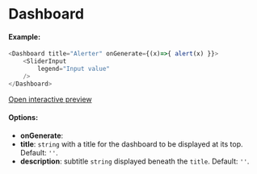 # Dashboard




#### Example:

``` js
<Dashboard title="Alerter" onGenerate={(x)=>{ alert(x) }}>
    <SliderInput
        legend="Input value"
    />
</Dashboard>
```

 [Open interactive preview](https://isle.heinz.cmu.edu/components/dashboard/)

#### Options:

* __onGenerate__:
* __title__: `string` with a title for the dashboard to be displayed at its top. Default: `''`.
* __description__: subtitle `string` displayed beneath the `title`. Default: `''`.
